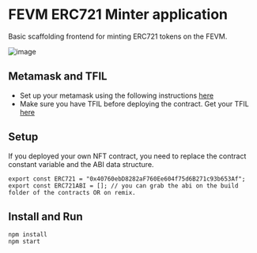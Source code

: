 # FEVM ERC721 Minter application

Basic scaffolding frontend for minting ERC721 tokens on the FEVM.

![image](https://user-images.githubusercontent.com/4479171/208225445-aa642ffa-b713-4eee-96cb-b11e3ddcf65d.png)


## Metamask and TFIL
- Set up your metamask using the following instructions [here](https://docs.filecoin.io/fvm/how-tos/add-to-metamask/)
- Make sure you have TFIL before deploying the contract. Get your TFIL [here](https://wallaby.network/#faucet)

## Setup
If you deployed your own NFT contract, you need to replace the contract constant variable and the ABI data structure.

```
export const ERC721 = "0x40760ebD8282aF760Ee604f75d6B271c93b653Af";
export const ERC721ABI = []; // you can grab the abi on the build folder of the contracts OR on remix.
```

## Install and Run
```
npm install
npm start
```

